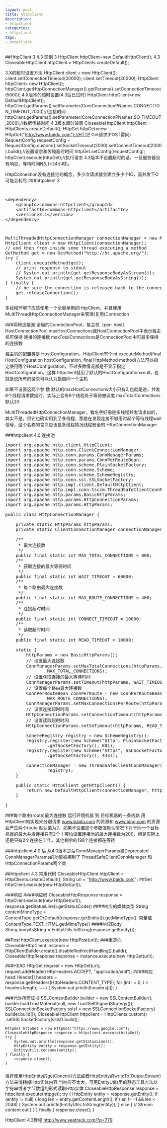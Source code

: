 ```yaml
---
layout: post
title: httpclient
description: 
- httpclient
categories:
- httpclient
tags:
- httpclient
---
```

##HttpClient 3 4.3 区别
3
HttpClient httpClient=new DefaultHttpClient();
4.3
CloseableHttpClient httpClient = HttpClients.createDefault();


3.X的超时设置方法
	HttpClient client = new HttpClient();
	client.setConnectionTimeout(30000); 
	client.setTimeout(30000);
	HttpClient httpClient= new HttpClient(); 
	httpClient.getHttpConnectionManager().getParams().setConnectionTimeout(5000);
4.X版本的超时设置(4.3后已过时)
	HttpClient httpClient=new DefaultHttpClient();
	httpClient.getParams().setParameter(CoreConnectionPNames.CONNECTION_TIMEOUT,2000);//连接时间
	httpClient.getParams().setParameter(CoreConnectionPNames.SO_TIMEOUT,2000);//数据传输时间
4.3版本超时设置
	CloseableHttpClient httpClient = HttpClients.createDefault();
	HttpGet httpGet=new HttpGet("http://www.baidu.com");//HTTP Get请求(POST雷同)
	RequestConfig requestConfig = RequestConfig.custom().setSocketTimeout(2000).setConnectTimeout(2000).build();//设置请求和传输超时时间
	httpGet.setConfig(requestConfig);
	httpClient.execute(httpGet);//执行请求
4.3版本不设置超时的话，一旦服务器没有响应，等待时间N久(>24小时)。
	
	
HttpConnection没有连接池的概念，多少次请求就会建立多少个IO，高并发下O可能会耗尽
###httpclient 3

<pre class="prettyprint"><xmp>
<dependency>
	<groupId>commons-httpclient</groupId>
	<artifactId>commons-httpclient</artifactId>
	<version>3.1</version>
</dependency></xmp>
</pre>

<pre class="prettyprint">
MultiThreadedHttpConnectionManager connectionManager = new MultiThreadedHttpConnectionManager();
HttpClient client = new HttpClient(connectionManager);
// and then from inside some thread executing a method
GetMethod get = new GetMethod("http://hc.apache.org/");
try {
	client.executeMethod(get);
	// print response to stdout
	// System.out.println(get.getResponseBodyAsStream());
	System.out.println(get.getResponseBodyAsString());
} finally {
	// be sure the connection is released back to the connection  manager
	get.releaseConnection();
}
</pre>

   多线程环境下应该使用一个全局单例的HttpClient，并且使用MultiThreadHttpConnectionManager来管理(复用)Connection

###两种连接池
   全局的ConnectionPool，每主机（per- host）HostConnectionPool
maxHostConnections就HostConnectionPool中表示每主机可保持 连接的连接数
maxTotalConnections是ConnectionPool中可最多保持的连接数

每主机的配置类是 HostConfiguration，HttpClient有个int executeMethod(final HostConfiguration hostConfiguration, final HttpMethod method)方法可以指定使用哪个HostConfiguration，不过多数情况都是不显示指定HostConfiguration，这样 httpclient就用了默认的HostConfiguration=null，也就是说所有的请求可以认为指自同一个主机

如果不设置这两个参 数
默认的maxHostConnections大小只有2,也就是说，并发8个线程请求数据时，实际上会有6个线程处于等待被调度
maxTotalConnections默认20


MultiThreadedHttpConnectionManager，看名字好像是多线程并发请求似的， 其实不是，但它也确实用到了多线程，那是在发现连接不够用时起个等待线程wait信号，这个名称的含义应该是多线程情况线程安全的 HttpConnectionManager





###httpclient 4.0 连接池
<pre class="prettyprint">
import org.apache.http.client.HttpClient;
import org.apache.http.conn.ClientConnectionManager;
import org.apache.http.conn.params.ConnManagerParams;
import org.apache.http.conn.params.ConnPerRouteBean;
import org.apache.http.conn.scheme.PlainSocketFactory;
import org.apache.http.conn.scheme.Scheme;
import org.apache.http.conn.scheme.SchemeRegistry;
import org.apache.http.conn.ssl.SSLSocketFactory;
import org.apache.http.impl.client.DefaultHttpClient;
import org.apache.http.impl.conn.tsccm.ThreadSafeClientConnManager;
import org.apache.http.params.BasicHttpParams;
import org.apache.http.params.HttpConnectionParams;
import org.apache.http.params.HttpParams;

public class HttpConnectionManager {

	private static HttpParams httpParams;
	private static ClientConnectionManager connectionManager;

	/**
	 * 最大连接数
	 */
	public final static int MAX_TOTAL_CONNECTIONS = 800;
	/**
	 * 获取连接的最大等待时间
	 */
	public final static int WAIT_TIMEOUT = 60000;
	/**
	 * 每个路由最大连接数
	 */
	public final static int MAX_ROUTE_CONNECTIONS = 400;
	/**
	 * 连接超时时间
	 */
	public final static int CONNECT_TIMEOUT = 10000;
	/**
	 * 读取超时时间
	 */
	public final static int READ_TIMEOUT = 10000;

	static {
		httpParams = new BasicHttpParams();
		// 设置最大连接数
		ConnManagerParams.setMaxTotalConnections(httpParams,
				MAX_TOTAL_CONNECTIONS);
		// 设置获取连接的最大等待时间
		ConnManagerParams.setTimeout(httpParams, WAIT_TIMEOUT);
		// 设置每个路由最大连接数
		ConnPerRouteBean connPerRoute = new ConnPerRouteBean(
				MAX_ROUTE_CONNECTIONS);
		ConnManagerParams.setMaxConnectionsPerRoute(httpParams, connPerRoute);
		// 设置连接超时时间
		HttpConnectionParams.setConnectionTimeout(httpParams, CONNECT_TIMEOUT);
		// 设置读取超时时间
		HttpConnectionParams.setSoTimeout(httpParams, READ_TIMEOUT);

		SchemeRegistry registry = new SchemeRegistry();
		registry.register(new Scheme("http", PlainSocketFactory
				.getSocketFactory(), 80));
		registry.register(new Scheme("https", SSLSocketFactory
				.getSocketFactory(), 443));

		connectionManager = new ThreadSafeClientConnManager(httpParams,
				registry);
	}

	public static HttpClient getHttpClient() {
		return new DefaultHttpClient(connectionManager, httpParams);
	}

}
</pre>

###每个路由(route)最大连接数 
运行环境机器 到 目标机器的一条线路
用HttpClient的实现来分别请求 www.baidu.com 的资源和 www.bing.com 的资源会产生两个route
默认值为2，如果不设置这个参数值默认情况下对于同一个目标机器的最大并发连接只有2个！哪怕设置连接池的最大连接数为200，但是实际上还是只有2个连接在工作，其他剩余的198个连接都在等待 


###httpclient 4.0 后
从4.0版本之后ConnManagerParams被Deprecated
ConnManagerParams的功能被挪到了 ThreadSafeClientConnManager 和 HttpConnectionParams两个类
	
##httpclient 4.3 常用代码
CloseableHttpClient httpClient = HttpClients.createDefault();
String url = "http://www.baidu.com";
##Get
httpClient.execute(new HttpGet(url));

###响应
####响应码
CloseableHttpResponse response = httpClient.execute(new HttpGet(url));
response.getStatusLine().getStatusCode()
####响应的媒体类型
String contentMimeType = ContentType.getOrDefault(response.getEntity()).getMimeType();
常量值 ContentType.TEXT_HTML.getMimeType()
####响应Body	
String bodyAsString = EntityUtils.toString(response.getEntity());

##Post
httpClient.execute(new HttpPost(url));
###重定向
CloseableHttpClient instance = HttpClientBuilder.create().disableRedirectHandling().build();
CloseableHttpResponse response = instance.execute(new HttpGet(url));

###HEAD
HttpGet request = new HttpGet(url);
request.addHeader(HttpHeaders.ACCEPT, "application/xml");
####响应head
Header[] headers = response.getHeaders(HttpHeaders.CONTENT_TYPE);
for (int i = 0; i < headers.length; i++) {
	System.out.println(headers[i]);
}


###允许所有证书
SSLContextBuilder builder = new SSLContextBuilder();
	builder.loadTrustMaterial(null, new TrustSelfSignedStrategy());
	SSLConnectionSocketFactory sslsf = new SSLConnectionSocketFactory(
			builder.build());
	CloseableHttpClient httpclient = HttpClients.custom()
			.setSSLSocketFactory(sslsf).build();

	HttpGet httpGet = new HttpGet("https://www.google.com");
	CloseableHttpResponse response = httpclient.execute(httpGet);
	try {
		System.out.println(response.getStatusLine());
		HttpEntity entity = response.getEntity();
		EntityUtils.consume(entity);
	} finally {
		response.close();
	}

###
推荐使用HttpEntity的getConent()方法或者HttpEntity的writeTo(OutputStream)方法来消耗掉Http实体内容
当响应不太大，可用EntityUtils里的静态工具方法以字符串或者字节数组的形式读取Http实体
 CloseableHttpResponse response = httpclient.execute(httpget);
    try {
        HttpEntity entity = response.getEntity();
        if (entity != null) {
            long len = entity.getContentLength();
            if (len != -1 && len < 2048) {
                System.out.println(EntityUtils.toString(entity));
            } else {
                // Stream content out
            }
        }
    } finally {
        response.close();
    }


HttpClient 4.3教程
http://www.yeetrack.com/?p=779